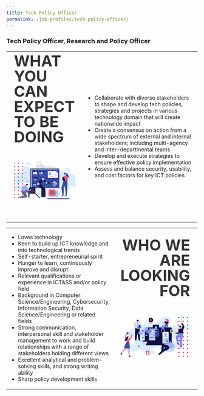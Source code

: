 ```yaml
---
title: Tech Policy Officer
permalink: /job-profiles/tech-policy-officer/
---
```

### **Tech Policy Officer, Research and Policy Officer**

<table style="padding-top: 0; padding-left: 0;">
<tr>
<td  style="font-size:40px; font-weight: 700; color: #333333; line-height: 40px; width: 40%;">WHAT YOU CAN EXPECT TO BE DOING<br><p><img src="images/job-profile-1.jpg" width="100%"></p></td>
<td><ul>
    <li>Collaborate with diverse stakeholders to shape and develop tech policies, strategies and projects in various technology domain that will create nationwide impact</li>
    <li>Create a consensus on action from a wide spectrum of external and internal stakeholders; including multi-agency and inter-departmental teams</li>
    <li>Develop and execute strategies to ensure effective policy implementation</li>
    <li>Assess and balance security, usability, and cost factors for key ICT policies</li>
    </ul></td></tr>
</table>

<table style="padding-top: 0; padding-left: 0;">
<tr>
<td width="65%"><ul>
    <li>Loves technology</li>
    <li>Keen to build up ICT knowledge and into technological trends</li>
    <li>Self-starter, entrepreneurial spirit</li>
    <li>Hunger to learn, continuously improve and disrupt</li>
    <li>Relevant qualifications or experience in ICT&SS and/or policy field</li>
    <li>Background in Computer Science/Engineering, Cybersecurity, Information Security, Data Science/Engineering or related fields</li>
    <li>Strong communication, interpersonal skill and stakeholder management to work and build relationships with a range of stakeholders holding different views</li>
    <li>Excellent analytical and problem-solving skills, and strong writing ability</li>
    <li>Sharp policy development skills</li>
    </ul></td>
<td style="font-size:40px; font-weight: 700; color: #333333; line-height: 40px; width: 40%; text-align: right;">WHO WE ARE LOOKING FOR<br><p><img src="images/job-profile-2.jpg" width="100%"></p></td></tr>
</table>